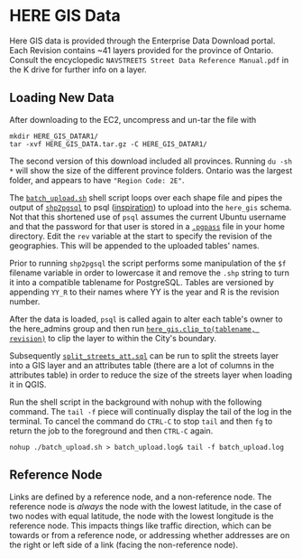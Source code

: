 # HERE GIS Data

Here GIS data is provided through the Enterprise Data Download portal. Each Revision contains ~41 layers provided for the province of Ontario. Consult the encyclopedic `NAVSTREETS Street Data Reference Manual.pdf` in the K drive for further info on a layer.

## Loading New Data 

After downloading to the EC2, uncompress and un-tar the file with
```shell
mkdir HERE_GIS_DATAR1/
tar -xvf HERE_GIS_DATA.tar.gz -C HERE_GIS_DATAR1/
```

The second version of this download included all provinces. Running `du -sh *` will show the size of the different province folders. Ontario was the largest folder, and appears to have `"Region Code: 2E"`. 

The [`batch_upload.sh`](batch_upload.sh) shell script loops over each shape file and pipes the output of [`shp2pgsql`](http://postgis.net/docs/manual-2.1/using_postgis_dbmanagement.html#shp2pgsql_usage) to psql ([inspiration](http://gis.stackexchange.com/a/7806/36886)) to upload into the `here_gis` schema. Not that this shortened use of `psql` assumes the current Ubuntu username and that the password for that user is stored in a [`.pgpass`](https://www.postgresql.org/docs/current/static/libpq-pgpass.html) file in your home directory. Edit the `rev` variable at the start to specify the revision of the geographies. This will be appended to the uploaded tables' names. 

Prior to running `shp2pgsql` the script performs some manipulation of the `$f` filename variable in order to lowercase it and remove the `.shp` string to turn it into a compatible tablename for PostgreSQL. Tables are versioned by appending `YY_R` to their names where YY is the year and R is the revision number.

After the data is loaded, `psql` is called again to alter each table's owner to the here_admins group and then run [`here_gis.clip_to(tablename, revision)`](clip_to.sql) to clip the layer to within the City's boundary. 

Subsequently [`split_streets_att.sql`](split_streets_att.sql) can be run to split the streets layer into a GIS layer and an attributes table (there are a lot of columns in the attributes table) in order to reduce the size of the streets layer when loading it in QGIS.

Run the shell script in the background with nohup with the following command. The `tail -f` piece will continually display the tail of the log in the terminal. To cancel the command do `CTRL-C` to stop `tail` and then `fg` to return the job to the foreground and then `CTRL-C` again.
```shell
nohup ./batch_upload.sh > batch_upload.log& tail -f batch_upload.log
```

## Reference Node

Links are defined by a reference node, and a non-reference node. The reference node is *always* the node with the lowest latitude, in the case of two nodes with equal latitude, the node with the lowest longitude is the reference node. This impacts things like traffic direction, which can be towards or from a reference node, or addressing whether addresses are on the right or left side of a link (facing the non-reference node). 